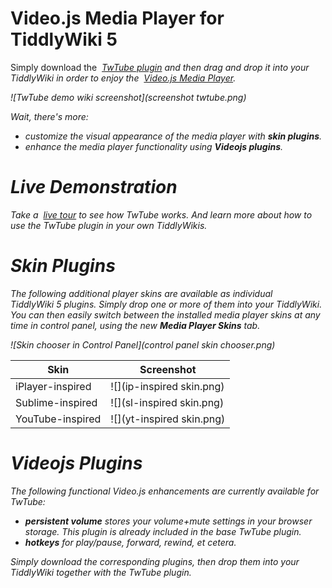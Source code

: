 # Video.js Media Player for TiddlyWiki&nbsp;5

Simply download the <i class="fas fa-download"/>&nbsp;[TwTube plugin](output/twtube.tid)
and then drag and drop it into your TiddlyWiki in order to enjoy the
<i class="fas fa-external-link-alt"/>&nbsp;[Video.js Media Player](https://videojs.com/).

![TwTube demo wiki screenshot](screenshot twtube.png)

Wait, there's more:
* customize the visual appearance of the media player with **skin plugins**.
* enhance the media player functionality using **Videojs plugins**.


# Live Demonstration

Take a <i class="fas fa-eye"/>&nbsp;[live tour](https://thediveo.github.io/TwTube/output/twtube.html)
to see how TwTube works. And learn more about how to use the TwTube plugin in
your own TiddlyWikis.


# Skin Plugins

The following additional player skins are available as individual TiddlyWiki&nbsp;5 plugins.
Simply drop one or more of them into your TiddlyWiki. You can then easily switch
between the installed media player skins at any time in control panel, using the new
**Media Player Skins** tab.

![Skin chooser in Control Panel](control panel skin chooser.png)

| Skin | Screenshot |
| ---- | -------- |
| iPlayer-inspired | ![](ip-inspired skin.png) |
| Sublime-inspired | ![](sl-inspired skin.png) |
| YouTube-inspired | ![](yt-inspired skin.png) |

# Videojs Plugins

The following functional Video.js enhancements are currently available for TwTube:

* **persistent volume** stores your volume+mute settings in your browser
  storage. This plugin is already included in the base TwTube plugin.
* **hotkeys** for play/pause, forward, rewind, et cetera.

Simply download the corresponding plugins, then drop them into your TiddlyWiki
together with the TwTube plugin.
